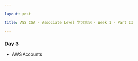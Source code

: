 ```yaml
---

layout: post

title: AWS CSA - Associate Level 学习笔记 - Week 1 - Part II

---
```


### Day 3

- AWS Accounts

